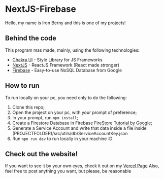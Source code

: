 # NextJS-Firebase

Hello, my name is Iron Berny and this is one of my projects!

## Behind the code

This program mas made, mainly, using the following technologies:

- <a href='https://chakra-ui.com/'>Chakra UI</a> - Style Library for JS Frameworks
- <a href='https://nextjs.org/'>NextJS</a> - ReactJS Framework (React made stronger)
- <a href='https://firebase.google.com/'>Firebase</a> - Easy-to-use NoSQL Database from Google

## How to run

To run locally on your pc, you need only to do the following:

1. Clone this repo;
2. Open the project on your pc, with your prompt of preference;
3. In your prompt, run <code>npm install</code>;
4. Create a Firestore Database in Firebase <a href='https://firebase.google.com/products/firestore'>FireStore Tutorial by Google</a>;
5. Generate a Service Account and write that data inside a file inside (PROJECTFOLDER)/src/utils/db/ServiceAccountKey.json
6. Run <code>npm run dev</code> to run locally in your machine :D

## Check out the website!
If you want to see it by your own eyes, check it out on my <a href='https://vercel.com/ironprog/next-js-firestore'>Vercel Page</a>
Also, feel free to post anything you want, but please, be reasonable
